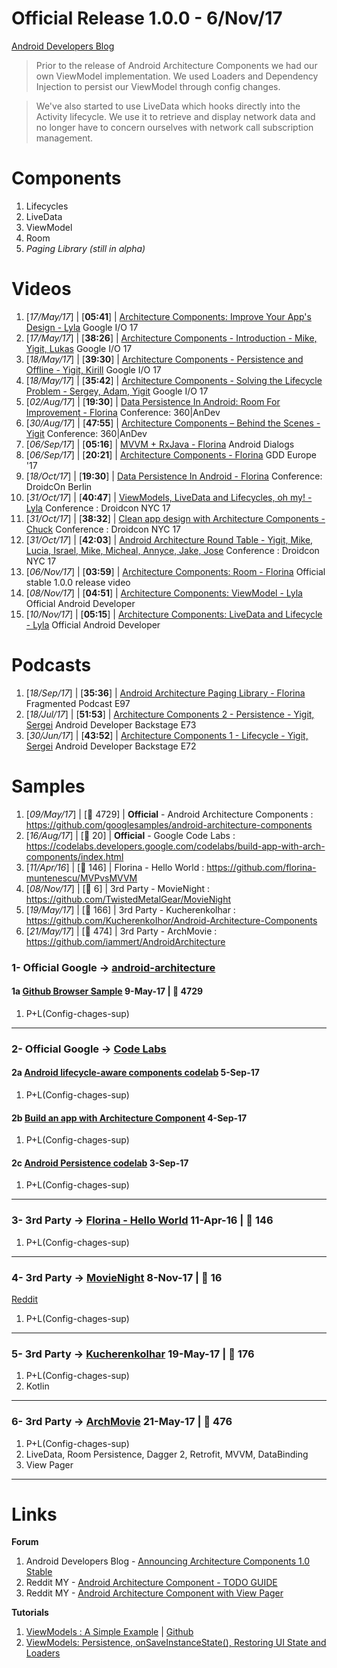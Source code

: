 # Official Release 1.0.0 - 6/Nov/17
[Android Developers Blog](https://android-developers.googleblog.com/2017/11/announcing-architecture-components-10.html)

> Prior to the release of Android Architecture Components we had our own ViewModel implementation. We used Loaders and Dependency Injection to persist our ViewModel through config changes.

> We've also started to use LiveData which hooks directly into the Activity lifecycle. We use it to retrieve and display network data and no longer have to concern ourselves with ​network call subscription management.

# Components

1) Lifecycles
2) LiveData
3) ViewModel
4) Room
5) _Paging Library (still in alpha)_

# Videos

01) [_17/May/17_] | [**05:41**] | [Architecture Components: Improve Your App's Design - Lyla](https://www.youtube.com/watch?v=vOJCrbr144o) Google I/O 17
02) [_17/May/17_] | [**38:26**] | [Architecture Components - Introduction - Mike, Yigit, Lukas](https://www.youtube.com/watch?v=FrteWKKVyzI) Google I/O 17
03) [_18/May/17_] | [**39:30**] | [Architecture Components - Persistence and Offline - Yigit, Kirill](https://www.youtube.com/watch?v=MfHsPGQ6bgE) Google I/O 17
04) [_18/May/17_] | [**35:42**] | [Architecture Components - Solving the Lifecycle Problem - Sergey, Adam, Yigit](https://www.youtube.com/watch?v=bEKNi1JOrNs) Google I/O 17
05) [_02/Aug/17_] | [**19:30**] | [Data Persistence In Android: Room For Improvement - Florina](https://academy.realm.io/posts/360-andev-2017-florina-muntenescu-data-persistence-android-room/) Conference: 360|AnDev
06) [_30/Aug/17_] | [**47:55**] | [Architecture Components – Behind the Scenes - Yigit](https://www.youtube.com/watch?v=2QDAbH2tdoE) Conference: 360|AnDev
07) [_06/Sep/17_] | [**05:16**] | [MVVM + RxJava - Florina](https://www.youtube.com/watch?v=h25FDyGTLso) Android Dialogs
08) [_06/Sep/17_] | [**20:21**] | [Architecture Components - Florina](https://www.youtube.com/watch?v=Ts-uxYiBEQ8) GDD Europe '17
09) [_18/Oct/17_] | [**19:30**] | [Data Persistence In Android - Florina](https://www.youtube.com/watch?v=DeIKyVfCvC0) Conference: DroidcOn Berlin
10) [_31/Oct/17_] | [**40:47**] | [ViewModels, LiveData and Lifecycles, oh my! - Lyla](https://www.youtube.com/watch?v=SlZVYkhoSq8) Conference : Droidcon NYC 17
11) [_31/Oct/17_] | [**38:32**] | [Clean app design with Architecture Components - Chuck](https://www.youtube.com/watch?v=i1-7S-RxfvQ) Conference : Droidcon NYC 17
12) [_31/Oct/17_] | [**42:03**] | [Android Architecture Round Table - Yigit, Mike, Lucia, Israel, Mike, Micheal, Annyce, Jake, Jose](https://www.youtube.com/watch?v=nP_B5-jrbsY) Conference : Droidcon NYC 17
13) [_06/Nov/17_] | [**03:59**] | [Architecture Components: Room - Florina](https://www.youtube.com/watch?v=H7I3zs-L-1w) Official stable 1.0.0 release video
14) [_08/Nov/17_] | [**04:51**] | [Architecture Components: ViewModel - Lyla](https://www.youtube.com/watch?v=c9-057jC1ZA) Official Android Developer
15) [_10/Nov/17_] | [**05:15**] | [Architecture Components: LiveData and Lifecycle - Lyla](https://www.youtube.com/watch?v=jCw5ib0r9wg) Official Android Developer

# Podcasts

01) [_18/Sep/17_] | [**35:36**] | [Android Architecture Paging Library - Florina](http://fragmentedpodcast.com/episodes/97/) Fragmented Podcast E97
02) [_18/Jul/17_] | [**51:53**] | [Architecture Components 2 - Persistence - Yigit, Sergei](http://androidbackstage.blogspot.com/2017/07/episode-73-architecture-components-2.html) Android Developer Backstage E73
03) [_30/Jun/17_] | [**43:52**] | [Architecture Components 1 - Lifecycle - Yigit, Sergei](http://androidbackstage.blogspot.com/2017/06/episode-72-architecture-components-1.html) Android Developer Backstage E72


# Samples

1) [_09/May/17_] | [:star2: 4729] | **Official** - Android Architecture Components : https://github.com/googlesamples/android-architecture-components
2) [_16/Aug/17_] | [:star2: 20] | **Official** - Google Code Labs : https://codelabs.developers.google.com/codelabs/build-app-with-arch-components/index.html
3) [_11/Apr/16_] | [:star2: 146] | Florina - Hello World : https://github.com/florina-muntenescu/MVPvsMVVM
4) [_08/Nov/17_] | [:star2: 6] | 3rd Party - MovieNight : https://github.com/TwistedMetalGear/MovieNight
5) [_19/May/17_] | [:star2: 166] | 3rd Party - Kucherenkolhar : https://github.com/KucherenkoIhor/Android-Architecture-Components
6) [_21/May/17_] | [:star2: 474] | 3rd Party - ArchMovie : https://github.com/iammert/AndroidArchitecture



### 1- Official Google -> [android-architecture](https://github.com/googlesamples/android-architecture)

#### 1a [Github Browser Sample](https://github.com/googlesamples/android-architecture-components/tree/master/GithubBrowserSample/app/src/main/java/com/android/example/github) **9-May-17 | :star2: 4729**

1) P+L(Config-chages-sup)
----
### 2- Official Google -> [Code Labs](https://codelabs.developers.google.com/?cat=Android)

#### 2a [Android lifecycle-aware components codelab](https://github.com/googlecodelabs/android-lifecycles/tree/master/app/src/main/java/com/example/android/lifecycles) **5-Sep-17**

1) P+L(Config-chages-sup)

#### 2b [Build an app with Architecture Component](https://github.com/googlesamples/android-architecture-components/tree/master/GithubBrowserSample/app/src/main/java/com/android/example/github) **4-Sep-17**

1) P+L(Config-chages-sup)

#### 2c [Android Persistence codelab](https://github.com/googlecodelabs/android-persistence) **3-Sep-17**

1) P+L(Config-chages-sup)

----

### 3- 3rd Party -> [Florina - Hello World](https://github.com/florina-muntenescu/MVPvsMVVM/tree/master/app/src/main/java/upday/mvpvsmvvm) **11-Apr-16 | :star2: 146**

1) P+L(Config-chages-sup)
----

### 4- 3rd Party -> [MovieNight](https://github.com/TwistedMetalGear/MovieNight/tree/master/app/src/main/java/net/silentbyte/movienight) **8-Nov-17 | :star2: 16**

[Reddit](https://www.reddit.com/r/androiddev/comments/7bh4vd/movie_night_a_simple_movie_app_showcasing_android/)

1) P+L(Config-chages-sup)
----

### 5- 3rd Party -> [Kucherenkolhar](https://github.com/KucherenkoIhor/Android-Architecture-Components/tree/master/app/src/main/java/com/ik/exploringviewmodel) **19-May-17 | :star2: 176**

1) P+L(Config-chages-sup)
2) Kotlin
----

### 6- 3rd Party -> [ArchMovie](https://github.com/iammert/AndroidArchitecture/tree/master/app/src/main/java/iammert/com/androidarchitecture) **21-May-17 | :star2: 476**

1) P+L(Config-chages-sup)
2) LiveData, Room Persistence, Dagger 2, Retrofit, MVVM, DataBinding
3) View Pager
----

# Links

**Forum**
1) Android Developers Blog - [Announcing Architecture Components 1.0 Stable](https://android-developers.googleblog.com/2017/11/announcing-architecture-components-10.html)
2) Reddit MY - [Android Architecture Component - TODO GUIDE](https://www.reddit.com/r/androiddev/comments/7bbs5s/shanraisshanandroidarchitecturecomponentstodoguide/)
3) Reddit MY - [Android Architecture Component with View Pager](https://www.reddit.com/r/androiddev/comments/7bl1t8/android_architecture_components_example_using/)

**Tutorials**
1) [ViewModels : A Simple Example](https://medium.com/google-developers/viewmodels-a-simple-example-ed5ac416317e) | [Github](https://github.com/udacity/Court-Counter)
2) [ViewModels: Persistence, onSaveInstanceState(), Restoring UI State and Loaders](https://medium.com/google-developers/viewmodels-persistence-onsaveinstancestate-restoring-ui-state-and-loaders-fc7cc4a6c090)
